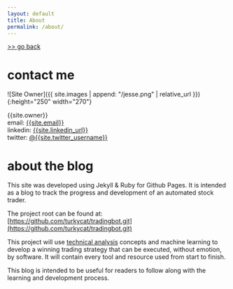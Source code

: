 ```yaml
---
layout: default
title: About
permalink: /about/
---
```


[>> go back]({{site.url}})

# contact me
  
![Site Owner]({{ site.images | append: "/jesse.png" | relative_url }}){:height="250" width="270"}

{{site.owner}}  
email: [{{site.email}}](mailto:{{site.email}})  
linkedin: [{{site.linkedin_url}}](https://www.{{site.linkedin_url}})  
twitter: [@{{site.twitter_username}}](https://twitter.com/{{site.twitter_username}})

# about the blog

This site was developed using Jekyll & Ruby for Github Pages. It is intended as a blog to track the progress and development of an automated stock trader.

The project root can be found at: [https://github.com/turkycat/tradingbot.git](https://github.com/turkycat/tradingbot.git)

This project will use [technical analysis](https://www.investopedia.com/terms/t/technicalanalysis.asp) concepts and machine learning to develop a winning trading strategy that can be executed, without emotion, by software. It will contain every tool and resource used from start to finish.

This blog is intended to be useful for readers to follow along with the learning and development process.


